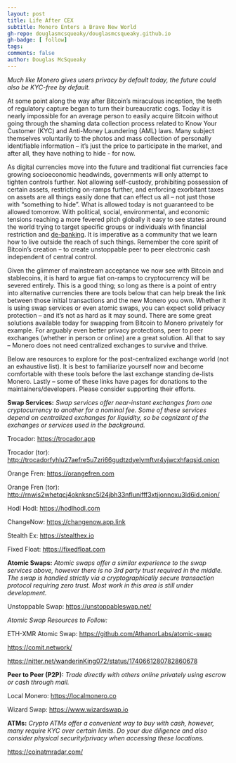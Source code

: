 ```yaml
---
layout: post
title: Life After CEX
subtitle: Monero Enters a Brave New World
gh-repo: douglasmcsqueaky/douglasmcsqueaky.github.io
gh-badge: [ follow]
tags:
comments: false
author: Douglas McSqueaky
---
```

*Much like Monero gives users privacy by default today, the future could also be KYC-free by default.*

At some point along the way after Bitcoin’s miraculous inception, the teeth of regulatory capture began to turn their bureaucratic cogs. Today it is nearly impossible for an average person to easily acquire Bitcoin without going through the shaming data collection process related to Know Your Customer (KYC) and Anti-Money Laundering (AML) laws. Many subject themselves voluntarily to the photos and mass collection of personally identifiable information – it’s just the price to participate in the market, and after all, they have nothing to hide - for now. 

As digital currencies move into the future and traditional fiat currencies face growing socioeconomic headwinds, governments will only attempt to tighten controls further. Not allowing self-custody, prohibiting possession of certain assets, restricting on-ramps further, and enforcing exorbitant taxes on assets are all things easily done that can effect us all – not just those with “something to hide”. What is allowed today is not guaranteed to be allowed tomorrow. With political, social, environmental, and economic tensions reaching a more fevered pitch globally it easy to see states around the world trying to target specific groups or individuals with financial restriction and [de-banking](https://en.wikipedia.org/wiki/De-banking). It is imperative as a community that we learn how to live outside the reach of such things. Remember the core spirit of Bitcoin’s creation – to create unstoppable peer to peer electronic cash independent of central control.

Given the glimmer of mainstream acceptance we now see with Bitcoin and stablecoins, it is hard to argue fiat on-ramps to cryptocurrency will be severed entirely. This is a good thing; so long as there is a point of entry into alternative currencies there are tools below that can help break the link between those initial transactions and the new Monero you own. Whether it is using swap services or even atomic swaps, you can expect solid privacy protection – and it’s not as hard as it may sound. There are some great solutions available today for swapping from Bitcoin to Monero privately for example. For arguably even better privacy protections, peer to peer exchanges (whether in person or online) are a great solution. All that to say – Monero does not need centralized exchanges to survive and thrive. 

Below are resources to explore for the post-centralized exchange world (not an exhaustive list). It is best to familiarize yourself now and become comfortable with these tools before the last exchange standing de-lists Monero. Lastly – some of these links have pages for donations to the maintainers/developers. Please consider supporting their efforts. 

**Swap Services:** 
*Swap services offer near-instant exchanges from one cryptocurrency to another for a nominal fee. Some of these services depend on centralized exchanges for liquidity, so be cognizant of the exchanges or services used in the background.* 

Trocador: https://trocador.app

Trocador (tor): http://trocadorfyhlu27aefre5u7zri66gudtzdyelymftvr4yjwcxhfaqsid.onion

Orange Fren: https://orangefren.com

Orange Fren (tor): http://rnwis2whetqcj4oknksnc5l24jbh33nflunifff3xtjjonnoxu3ld6id.onion/

Hodl Hodl: https://hodlhodl.com

ChangeNow: https://changenow.app.link

Stealth Ex: https://stealthex.io

Fixed Float: https://fixedfloat.com

**Atomic Swaps:** 
*Atomic swaps offer a similar experience to the swap services above, however there is no 3rd party trust required in the middle. The swap is handled strictly via a cryptographically secure transaction protocol requiring zero trust. Most work in this area is still under development.*

Unstoppable Swap: https://unstoppableswap.net/

*Atomic Swap Resources to Follow:*

ETH-XMR Atomic Swap: https://github.com/AthanorLabs/atomic-swap

https://comit.network/ 

https://nitter.net/wanderinKing072/status/1740661280782860678

**Peer to Peer (P2P):** 
*Trade directly with others online privately using escrow or cash through mail.*

Local Monero: https://localmonero.co

Wizard Swap: https://www.wizardswap.io

**ATMs:**
*Crypto ATMs offer a convenient way to buy with cash, however, many require KYC over certain limits. Do your due diligence and also consider physical security/privacy when accessing these locations.* 

https://coinatmradar.com/
